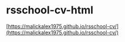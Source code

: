 # rsschool-cv-html  

[https://malickalex1975.github.io/rsschool-cv/](https://malickalex1975.github.io/rsschool-cv/)
